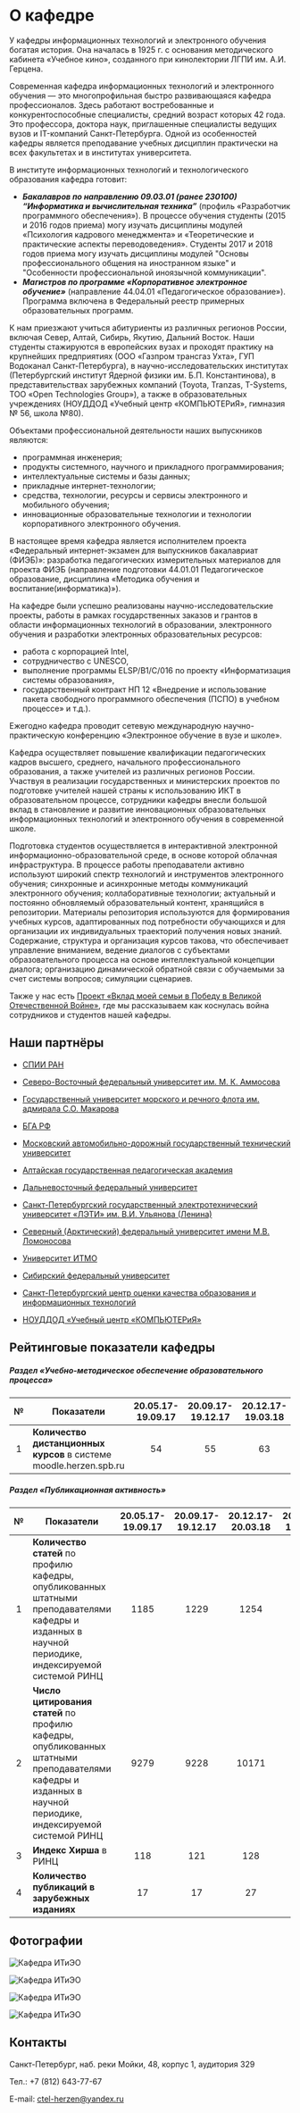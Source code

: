 <!-- Автор вёрстки: Мельников Федор -->

# О кафедре

У кафедры информационных технологий и электронного обучения богатая история. Она началась в 1925 г. с основания методического кабинета «Учебное кино», созданного при кинолектории ЛГПИ им. А.И. Герцена.

Современная кафедра информационных технологий и электронного обучения — это многопрофильная быстро развивающаяся кафедра профессионалов. Здесь работают востребованные и конкурентоспособные специалисты, средний возраст которых 42 года. Это профессора, доктора наук, приглашенные специалисты ведущих вузов и IT-компаний Санкт-Петербурга. Одной из особенностей кафедры является преподавание учебных дисциплин практически на всех факультетах и в институтах университета.

В институте информационных технологий и технологического образования кафедра готовит:

- ***Бакалавров по направлению 09.03.01 (ранее 230100) “Информатика и вычислительная техника”*** (профиль «Разработчик программного обеспечения»). В процессе обучения студенты (2015 и 2016 годов приема) могу изучать дисциплины модулей «Психология кадрового менеджмента» и «Теоретические и практические аспекты переводоведения». Студенты 2017 и 2018 годов приема могу изучать дисциплины модулей "Основы профессионального общения на иностранном языке" и "Особенности профессиональной иноязычной коммуникации".
- ***Магистров по программе «Корпоративное электронное обучение»*** (направление 44.04.01 «Педагогическое образование»). Программа включена в Федеральный реестр примерных образовательных программ.

К нам приезжают учиться абитуриенты из различных регионов России, включая Север, Алтай, Сибирь, Якутию, Дальний Восток. Наши студенты стажируются в европейских вузах и проходят практику на крупнейших предприятиях (ООО «Газпром трансгаз Ухта», ГУП Водоканал Санкт-Петербурга), в научно-исследовательских институтах (Петербургский институт Ядерной физики им. Б.П. Константинова), в представительствах зарубежных компаний (Toyota, Tranzas, T-Systems, ТОО «Open Technologies Group»), а также в образовательных учреждениях (НОУДДОД «Учебный центр «КОМПЬЮТЕРиЯ», гимназия № 56, школа №80).

Объектами профессиональной деятельности наших выпускников являются:

- программная инженерия;
- продукты системного, научного и прикладного программирования;
- интеллектуальные системы и базы данных;
- прикладные интернет-технологии;
- средства, технологии, ресурсы и сервисы электронного и мобильного обучения;
- инновационные образовательные технологии и технологии корпоративного электронного обучения.

В настоящее время кафедра является исполнителем проекта «Федеральный интернет-экзамен для выпускников бакалавриат (ФИЭБ)»: разработка педагогических измерительных материалов для проекта ФИЭБ (направление подготовки 44.01.01 Педагогическое образование, дисциплина «Методика обучения и воспитание(информатика)»).

На кафедре были успешно реализованы научно-исследовательские проекты, работы в рамках государственных заказов и грантов в области информационных технологий в образовании, электронного обучения и разработки электронных образовательных ресурсов:

- работа с корпорацией Intel,
- сотрудничество с UNESCO,
- выполнение программы ELSP/B1/C/016 по проекту «Информатизация системы образования»,
- государственный контракт НП 12 «Внедрение и использование пакета свободного программного обеспечения (ПСПО) в учебном процессе» и т.д.).

Ежегодно кафедра проводит сетевую международную научно-практическую конференцию «Электронное обучение в вузе и школе».

Кафедра осуществляет повышение квалификации педагогических кадров высшего, среднего, начального профессионального образования, а также учителей из различных регионов России. Участвуя в реализации государственных и министерских проектов по подготовке учителей нашей страны к использованию ИКТ в образовательном процессе, сотрудники кафедры внесли большой вклад в становление и развитие инновационных образовательных информационных технологий и электронного обучения в современной школе.

Подготовка студентов осуществляется в интерактивной электронной информационно-образовательной среде, в основе которой облачная инфраструктура. В процессе работы преподаватели активно используют широкий спектр технологий и инструментов электронного обучения; синхронные и асинхронные методы коммуникаций электронного обучения; коллаборативные технологии; актуальный и постоянно обновляемый образовательный контент, хранящийся в репозитории. Материалы репозитория используются для формирования учебных курсов, адаптированных под потребности обучающихся и для организации их индивидуальных траекторий получения новых знаний. Содержание, структура и организация курсов такова, что обеспечивает управление вниманием, ведение диалогов с субъектами образовательного процесса на основе интеллектуальной концепции диалога; организацию динамической обратной связи с обучаемыми за счет системы вопросов; симуляции сценариев.

Также у нас есть [Проект «Вклад моей семьи в Победу в Великой Отечественной Войне»](https://ict.herzen.spb.ru/department/about-us/ww2), где мы рассказываем как коснулась война сотрудников и студентов нашей кафедры.

## Наши партнёры

- [СПИИ РАН](http://www.spiiras.nw.ru/)

- [Северо-Восточный федеральный университет им. М. К. Аммосова](https://www.s-vfu.ru/)

- [Государственный университет морского и речного флота им. адмирала С.О. Макарова](https://gumrf.ru/)

- [БГА РФ](http://www.bgarf.ru/)

- [Московский автомобильно-дорожный государственный технический университет](http://www.madi.ru/)

- [Алтайская государственная педагогическая академия](https://www.altspu.ru/)

- [Дальневосточный федеральный университет](https://www.dvfu.ru/)

- [Санкт-Петербургский государственный электротехнический университет «ЛЭТИ» им. В.И. Ульянова (Ленина)](https://etu.ru/)

- [Северный (Арктический) федеральный университет имени М.В. Ломоносова](https://narfu.ru/)

- [Университет ИТМО](http://www.ifmo.ru/ru/)

- [Сибирский федеральный университет](http://www.sfu-kras.ru/)

- [Санкт-Петербургский центр оценки качества образования и информационных технологий](https://rcokoit.ru/)

- [НОУДДОД «Учебный центр «КОМПЬЮТЕРиЯ»](https://www.computeria.ru/)

## Рейтинговые показатели кафедры

##### Раздел  «Учебно-методическое обеспечение образовательного процесса»

| №    | **Показатели**                                               | 20.05.17-19.09.17 | 20.09.17-19.12.17 | 20.12.17-19.03.18 | 20.03.17-19.05.18 | 20.05.17-19.09.18 | 20.09.18-19.12.18 |
| :----: | ------------------------------------------------------------ | :-----------------: | :-----------------: | :-----------------: | :-----------------: | :-----------------: | :-----------------: |
| 1    | **Количество дистанционных курсов** в системе moodle.herzen.spb.ru | 54                | 55                | 63                | 66                | 85                | 102               |

##### Раздел «Публикационная активность»

| №    | Показатели                                                   | 20.05.17-19.09.17 | 20.09.17-19.12.17 | 20.12.17-20.03.18 | 20.09.18-19.12.18 |
| :----: | ------------------------------------------------------------ | :-----------------: | :-----------------: | :-----------------: | :-----------------: |
| 1    | **Количество статей** по профилю кафедры, опубликованных штатными преподавателями кафедры и изданных в научной периодике, индексируемой системой РИНЦ | 1185              | 1229              | 1254              | 1395              |
| 2    | **Число цитирования статей** по профилю кафедры, опубликованных штатными преподавателями кафедры и изданных в научной периодике, индексируемой системой РИНЦ | 9279              | 9228              | 10171             | 12085             |
| 3    | **Индекс Хирша** в РИНЦ                                      | 118               | 121               | 128               | 141               |
| 4    | **Количество публикаций в зарубежных изданиях**              | 17                | 17                | 27                | 11                |

## Фотографии

![Кафедра ИТиЭО](https://ict.herzen.spb.ru/user/themes/bootstrap/images/master-photos/DSCN0951.JPG)

![Кафедра ИТиЭО](https://ict.herzen.spb.ru/user/themes/bootstrap/images/master-photos/gall_img.php1.jpeg)

![Кафедра ИТиЭО](https://ict.herzen.spb.ru/user/themes/bootstrap/images/master-photos/%D0%A1_%D0%92%D0%B8%D1%80%D1%82%D0%BE%D0%BC.JPG)

![Кафедра ИТиЭО](https://ict.herzen.spb.ru/user/themes/bootstrap/images/master-photos/FOTO_3.JPG)

## Контакты

Санкт-Петербург, наб. реки Мойки, 48, корпус 1, аудитория 329

Тел.: +7 (812) 643-77-67

E-mail: [ctel-herzen@yandex.ru](mailto:ctel-herzen@yandex.ru)